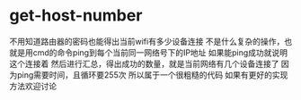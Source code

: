 # get-host-number
不用知道路由器的密码也能得出当前wifi有多少设备连接
不是什么复杂的操作，也就是用cmd的命令ping到每个当前同一网络号下的IP地址
如果能ping成功就说明这个连接着
然后进行汇总，得出成功的数量，就是当前网络有几个设备连接了
因为ping需要时间，且循环要255次
所以属于一个很粗糙的代码
如果有更好的实现方法欢迎讨论
